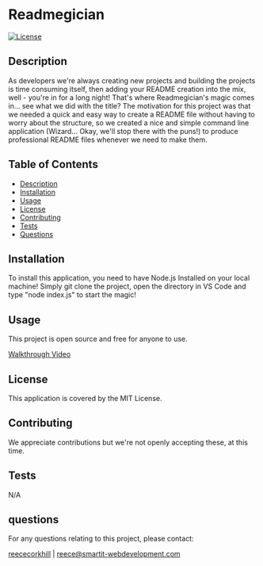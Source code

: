 
# Readmegician

[![License](https://img.shields.io/badge/License-MIT-yellow)](https://opensource.org/licenses/MIT)

## Description
As developers we're always creating new projects and building the projects is time consuming itself, then adding your README creation into the mix, well - you're in for a long night! That's where Readmegician's magic comes in... see what we did with the title? The motivation for this project was that we needed a quick and easy way to create a README file without having to worry about  the structure, so we created a nice and simple command line application (Wizard... Okay, we'll stop there with the puns!) to produce professional README files whenever we need to make them.
     
## Table of Contents
- [Description](#description)
- [Installation](#installation)
- [Usage](#usage)
- [License](#license)
- [Contributing](#contributing)
- [Tests](#tests)
- [Questions](#questions)

## Installation
To install this application, you need to have Node.js Installed on your local machine! Simply git clone the project, open the directory in VS Code and type "node index.js" to start the magic!
     
## Usage
This project is open source and free for anyone to use.

<a href="https://bootcampspot.instructure.com/media_attachments_iframe/3230864?type=video&embedded=true&verifier=LSfeNCWxOnWqVkFnYc0ng8e08TFBoovUYxMULwU4">Walkthrough Video</a>

## License

This application is covered by the MIT License.
     
## Contributing
We appreciate contributions but we're not openly accepting these, at this time.
     
## Tests
N/A

## questions

For any questions relating to this project, please contact:

<a href="https://github.com/reececorkhill">reececorkhill</a> | <a href="mailto:reece@smartit-webdevelopment.com">reece@smartit-webdevelopment.com</a>
